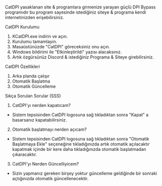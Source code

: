 CatDPI yasaklanan site & programlara girmenize yarayan güçlü DPI Bypass programıdır bu program sayesinde istediğiniz siteye & programa kendi internetinizden erişebilirsiniz.

CatDPI Kurulumu
1. KCatDPI.exe indirin ve açın.
2. Kurulumu tamamlayın.
3. Masaüstünüzde "CatDPI" göreceksiniz onu açın.
4. Windows bildirimi ile "Etkinleştirildi" yazısı alacaksınız.
5. Artık özgürsünüz Discord & istediğiniz Programa & Siteye girebilirsiniz.

CatDPI Özellikleri
1. Arka planda çalışır
2. Otomatik Başlatma
3. Otomatik Güncelleme

Sıkça Sorulan Sorular (SSS)
1. CatDPI'yı nerden kapatıcam?
- Sistem tepsisinden CatDPI logosuna sağ tıkladıktan sonra "Kapat" a basarsanız kapatabilirsiniz.

2. Otomatik başlatmayı nerden açıcam?
- Sistem tepsisinden CatDPI logosuna sağ tıkladıktan sonra "Otomatik Başlatmaya Ekle" seçeneğine tıkladığınızda artık otomatik açılacaktır kapatmak içinde bir kere daha tıkladığınızda otomatik başlatmadan çıkaracaktır.

3. CatDPI'yı Nerden Güncelliyicem?
- Sizin yapmanız gereken birşey yoktur güncelleme geldiğinde bir sonraki açtığınızda otomatik güncellenecektir.
